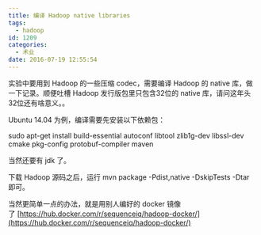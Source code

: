 ```yaml
---
title: 编译 Hadoop native libraries
tags:
  - hadoop
id: 1209
categories:
  - 术业
date: 2016-07-19 12:55:54
---
```


实验中要用到 Hadoop 的一些压缩 codec，需要编译 Hadoop 的 native 库，做一下记录。顺便吐槽 Hadoop 发行版包里只包含32位的 native 库，请问这年头32位还有啥意义。。

Ubuntu 14.04 为例，编译需要先安装以下依赖包：

sudo apt-get install build-essential autoconf libtool zlib1g-dev libssl-dev cmake pkg-config protobuf-compiler maven

当然还要有 jdk 了。

下载 Hadoop 源码之后，运行 mvn package -Pdist,native -DskipTests -Dtar 即可。

当然更简单一点的办法，就是用别人编好的 docker 镜像了 [https://hub.docker.com/r/sequenceiq/hadoop-docker/](https://hub.docker.com/r/sequenceiq/hadoop-docker/)